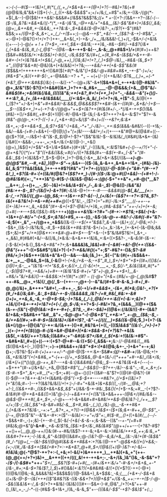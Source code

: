 +:-*(_-(_--#(*_$--+!&)+!_#(*(_((_+_/+$&+&+-+(@+)+?(--#&)+?&_(+_#(@_@&!&;&"&&+(($+(-/-_(_((+-&&-$_&&_$"+;+/+/&;(_+#$"+/&;+-((&-_/(@(*-+_$(_&--)-@($&!+++_&_&!-&&&_#+(_/&$&?&&$?&;_(($+*+$_-((+?-/(&&+-$+?-$_(&(-(--($-/&_&?&:+&&*&/((-*(*_-+&-)&"&_-@++&/+"+&&__(&)-$&"&#+)+)&$(/_&&;(@+;_&++&#_+-(&&&;_++?&:&-_$+*&&&*($-@+)&?-_+/$?(_+-$"(#&?&$&;++_/(@+$-&_&+:_+_(_/-+($_++;(--@_&--+*$"_+&(--+_($&?-&-*+)-#_$&"_-+:-@+)-@&?()+!+/+?-)+*-__&+&(_+)-+&-_/+__/&/&&&!-(_)+/(_-$&+_/-(_+&)&((+---)-)-@_$(++!+($?+$+_-*+!_$&+-$&!&;-++)&_-#&--$_#(/-*+&$?(/&*(_(+&&-&(&_#_(-(_@$"--(@&*--__&+-++$-&(--_&-&;_@+#&$+)_/+___(#(#+)+_+_&?($&#+#&$(*&/+:+&($&)+(-#()(_-/&;&$$"&/(#+(_+(#_#+&-(&$&/+&+_+-_#-&_#+-(_+!+)&?&&+!+$&(_/-@_++)_)()&;&)+!+?_/_)+$_@-/&)__-#&&_-(&_$+?+"_((@$"&&+#(*-@&)(&+(+&(&&)+!+?&;--_-+&&/-*+(+&-$$"&&(#($_$&&+!+*+*+++&+!()&#($(+_#(*_-&/&"(*_)+$&/-@+#&#+#&*_-+-$"-)+/+;(#&+$"+;&)(++#-$(_-_+*-@&&&:-+$?+*_+-+(+(/-)($++&/&(_-$?&__(_)+_+(-*(*&?_@+++:&#&$(/&_(-(*---*&((-+"--(@+/&"-&__+!($&*&+(_+-+*&:(@-#&)&"-@+_&!&"($(-$?((+!+&&#((&*_)+?+*-&_#&+____-@-@&&&;(+&__@$"&/-_&#&$(#+;+&(#(&(/&&_(((((&"&;+*(+&?_#+!+(+*_)+)+"-_-&&&--&"(+()()-*+:&?_&_(+_(&++&!&$&_&(____(/+:&$+;&_&/_(+!+?+/&_+($"-__$_&(@(++(_($?+"+/-&+)+*&"+#+&&#_/-_&:&_&$_@&&&$$?+*&#-(&+-((#(#-_&*&/-)+$-_-__$--((&$++_)+*+(-_+?-&-/(@_@+"++_$+(&?++(#(&(#+/-_-*(/&*-++$()(_&&(#&)-+()_/+$&#(_+#+$_(+!(@(-_#_/-@&+($-(&;(-&+$?+++?+&+-&:$?+"$?+-&*(#&"-@(@-_+:+?-(($-)+/_++$&+-#()+*&/(_$"-#+)+((--+&?+;&:&*(&+_+;-$++&&+$__&;$?+$&"-)+&&_-*+"_/-/&)--_++:&$(&_&&-&#&!(_-_-((-+!&;-&&/_--_&&_-(+_#-/+_&_&+(--@(@_)()+"(+(_&!----&_&!+;_/+/(+---+&"_#_@+&(@_&_#+((--@($+?(#_--/&$+!-_&"(&-$_$_/_@+!_-$?+"($&"&!&!-$--&!&)&/_/(#&#(/&*&*-(&)(/&#((+-&&&-_-++-_+;+&+/&:(+&!(@-)-_+&()(@+)_)&$()+/+$&"+$+)_/&*_$&#+)(#+)&"_/-(((&/&_+:&!$?&#_+(-()-*-*+/$?($+"-(-@+*+*&?(/(*(++"$"((+&&((&&;+#(/+/((+?&$_&_(_#+_--&$(+-#+_(-&"+"(#-&&:_$&_-)+)&)&$+?_$+$-@(*_)+?-@&;(-&*__&(+&+:&$(/((&__-_-+)-@-@(@$"&#_--#_+&)_)(@+-$"_-+;&&+--)($-)&_&-&++_&*&++!&*_-(#&)-/&)-&(_&;$"$?$?&&($&&_)++-++#$?(#&"+"_)+?+_-((/(((/_/-@-$(#-(+"&#-*(#--+?&!_)_+$?(&-#+:(+((&/_#_(_@&?+(_$$?+*_)-/(#-)($-/&:_@+#(*()+&&)--(*+#+!-/-@_#&!&#_)($+:_+$"+*+)&"()-#($-/-(&)&$-@&(_-+:(@(-_$+"++&"+_+#-@(*__&?__&++;_(-+()+__-_$(-_-_)&)+!+&&/_&+$(+_/-_&:&-_$_)-@&(()-/&_&"&)(#&:++-$-_$?-/(&()+)-&+?(#___(-_&)&_-@+!+-+*-*_#----&&&#(@__-$(_&/___(+:-&-/_-+?(&(/((_@+-(@_$&;+-+)&+-+$?-&(--)_(+/&(+-(&$?+-+?+:$?&_$?-(&(++&?&!+)-*&-+#(++#+__@_((+$"&!_-_($?+)+"+#(/-/&:+*$"___((-++--+((*-)&)+++:_&_+&$&"(#_+_-&+(+$?-@&)+/+)&_+;(#&-&$&"+"_++-_/+)+$(*-$&;()+#(*_--*--+$&/($&)_)-#&+++__+)(@++_+&!(_&:+?_#+"-*(#-*+:-*$?&;+$_&(-_(_+&-+)&*+_(/-#(/+"-(+$_$+;&?&(+#_$_+-+-(()_-&$-)&-_@-+-#&!-/-/&#((-#+"&?--&;_$(*-_&"_-+/(@++_+&$__&((&-((*--+$(++"&$&?_&-/&--*(*&)+;(/_/-@&;+!-)-*-$&+_((&-)-/&?&/&_-#_$-_+$&(&++#&:$?&_-$+/+)+_&:-)&+_(+-&*(-(&-@&;&&($+;&)+_$"+/+*(@&*+:+*&#-@+#+$_+--$"+&--(+$"&/&#$?&!+(_&+_-+_&&)_#(#&#(+&/--&((/&_(*&:&:-&+&+*+!&)&_+:&+((+$&?-$_--$&*-&(#-(&-+:(*_-_$-&(*(*&:()_$&+_&+#&"+?+;_&+__&&&&)&*_)&*&)_+_#_$-(-$&#(*-+&!-@(++:((&&-@&"(*+++"_-($($+$&#$"(/&(+?(-(_+?-*&_&/_#()_(+"+;$"-#&?+-()&;$?-_&#(#&/+;_)+)&$+*+(&!&+&"&+()--&&---&&;(&_)+-_$($-($"&:(#(+-/&$&&+-&:+__+__-@&&_$+(&_(-&__@+!-*(+&;_/+&--&;-+$"_#_)_$+/+$+"+$+((#+/(_()&(_+()_@_)+;&-__+"(_&?&-+!+"&$_&+;&((+_(_((-&(+!+___+_-$_$(/-*_&(&((&#_#(*+"(_-$(@$?+#_-+&&/+)+#+-+(&!&"&$-#+(+"$"+)-@_$+*+_+$+)__&-+#&/+"&/+&&)()-+-&&$&:+!+!(#(*+:(#$?-(($-@+"(+&_+:(#&/+*-@-(_@(*&#__$?++-#&__@+_+!&)(/_@(/_$--(++--$-_(@+$-)--&"&/(#+$-#-&-&_)-#+/_#-@_@(/&)+_&*+*+"&#+!_--#++_-_$(-+)_/+#+&&$+_-(&+_#(*&;()&!-_+?(*(#_/+&(/&;&#-_&:_$+$&/-+-$-/(&&&&$_/&?-/+#_#&(_#&:+-&#()+)+_++&_&_-&_+-@+$-$&;-)+?&&_(_/-)_@&(+++:&((+(-&:+;&)+?+)&/(/(*&+-*+)+!&?+(+(-/_@_$-/&;_++?+$-/-#&!+?&_+(&&&__)(@++($&(&_-+-(_(&"(*-@_@(&&:+$++-#+(-_$?_$_-_#+:-$&)+((@&*+:(/&(&!((-#+-(&&?&!+&&;+$&#&++"&#__&"+_-$_@-@+*_-_(-@&+$"(_+*&:+"_+-@__($&;-$_-&/++&((#+;+#-#-$+(&(&!&)+/&#+!$?_-&"-+(/(((__)+$&((&-@&;_$_)+(+?-(&(&*(/(@+-(@()&"(/-*+:&/(&++-)()+#_#&?&+(+((_-((($_)&&$"((&:(-_/+)-)+?_)(+-)++(*($_((@-#_-(/&_+&_#-@&#+)(*&:+$&&-$+(+?_)&?-+&(&(&$(_+:&$(/+*+*+?_/_&&;((&_&#+;+"-&_#(_&:$?+/&#_(_$(*&:+!_(&(&:+#$"-*&#&*&!_#+((+((--+:(+$?-@+#--&:((+$(-(_&$&-+;__&:-/_/-@&#&((__#_&($(@&*&+(-_)(@$?+;+__)-+(#&&_&_++/_&$"+$+:(*&_(@&;&+-_-)+&+"+-+;&)()__+;-/$?&!-$_(+#-(+)++-++/-*-@_#-@($-++:&*-$&__#+:(_(/-+&#-+___/(&-@&;+!+*(&_+&!&)$"(+(+&#&_+*-(++-((/+_+$($&&_@-&+(&/-/(*+++"+#-+&)_/(&+/&;(/&*(/+((*()(@_@-++_&?---+&-&:(/&&&#&/-@&;_$-*-_++&?&(&+&+(_---(--+$+*+"(#-+(/&*&/-_+&_@($_$+#$"(__/-$&$()--$?++-/&)--&:&"-_-#_+_&+;(+($-#-_+$+"_&+;+#__(*+;-$+;+#(--@+-()(((+((&#--&"$?+((@(#-@&?(-(#((-$_@--+?&++*-*&!+!+_(&&#&_-@$"(-+$-$+*----+#&?+_(/+$+((*&)+*$?($+"&!_)&;_#_$-$-)--+?(&&?&/&((/+!+:_)-/-#+"_+&*(&+)&+&$(((_-/(#-__@&;+?+!-)_((&&++#-_((&$+*&&+_&$_&$"+_(/&&-$-*-#&:_$_&()(+(+_$-+&;+#__-(+?$?_-&!&#(#-@+*&+&&((_)+)&"_@-)-)-_+_&&+*+(+((_&"(&+&&_++_+-*(@&_+/(#&/_&&--@_&_$-@+++#(_&+_$+_-/-*_@_+-*-*+!-&+&&#+#+&_#&!++&$-@&)&?-)_/++__$?+/+;($-/_(&(_$&"+&_-&#+#&_(*-*&__$+#_#&-_(_)()_/&)-@__-&-*+#&+(_(+&/&*+?&)&-_-+:+*__&?+_+_+?((-*(@&&+)&$+-($+(&;&*-#++_@-$$"_-(/-+_@($(_$"&"--&"&+-#+:+($"--&(&(+:-_+"+/$"+:_#($-#__()+(_(+&(#_/__(--/-_+$&&+#-_-)+;&)-(+--#-(_$(-&_(-(+&(-&-&_-+;&-&&--((&"--_+-*(_+#+#(#&)&;_@_+&"__(/-&+#__-*_+&*-_&!$?&_($&:+$+/&:_#&(&#$"(@_++/++---(+?&?-#$?++()++(__@_@-++/()&:(#-+-#&/(&$?-++-&;+&+-&:+)_#&)&/+*+$_++;&:&_+*(&&#+?+++;-(-)&:&_&"-&($_@((&_&#+;_@-/_)&?-@--&;&/+&__(*&:-/&!+*(#-(&$&"(#_/-*(@+(_--(&!-$&!(@_@_#(&&:&++#&&+:+?_(&:(@-++"-@_$&*&((*(/+&&;-(+;-/(#_/&-&$++($&(+#+?+:-*&*&?_@+#_$+/(@&((_+/_@-)&?-*_/-&(__--#_)&)&;_@(_-*_@$?-*+?+:-(_+&;+!-&(/+)&*+++*_)__+*&)(+&_+"(++-(@_@(++/+?+)&)+__&+*+((++/(((_&!++-++&+;-_-&+/(&_)&"()&_-&-$&"+?-/_$-/(-&$_#+*++__+"_$+/___$&?($-#+(+#(__-(#+/&*+:&/+"-#-&+/+&+&_+-*(/&-_#+;+&-$+?&($?_)_$_)+#()&&(*+:&?_)_(+&_#&#&-&!(+()(_+*$?((-++(-@+)(((@&/(@&;-&_&&&&?&)+$&$&$(/(@-$&&+)_&+$_$&:_-&;(___(+&*-/-$&+&((_+/&*-@-$--(&(++*(($"&#&?(&_-((&-&&+?+)(@+&$"+/(&-&_++:-+-+($-/-@--_$&((&&)&*-/_&-$(*+?+*&!&(-(&)&)(((#+--$&*-)-#_@&"_/+?(*&"++-#()_(&!_+_-_/-*-((-(#&$-$+!&+_/(&_-&-&_$"+-_-(((&&/-$$"-+$?-$&)$"+(_:_:
